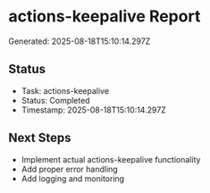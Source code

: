 # actions-keepalive Report

Generated: 2025-08-18T15:10:14.297Z

## Status
- Task: actions-keepalive
- Status: Completed
- Timestamp: 2025-08-18T15:10:14.297Z

## Next Steps
- Implement actual actions-keepalive functionality
- Add proper error handling
- Add logging and monitoring
